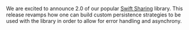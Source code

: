 We are excited to announce 2.0 of our popular [Swift Sharing][sharing-gh] library. This release
revamps how one can build custom persistence strategies to be used with the library in order to
allow for error handling and asynchrony.



[sharing-gh]: https://github.com/pointfreeco/swift-sharing

